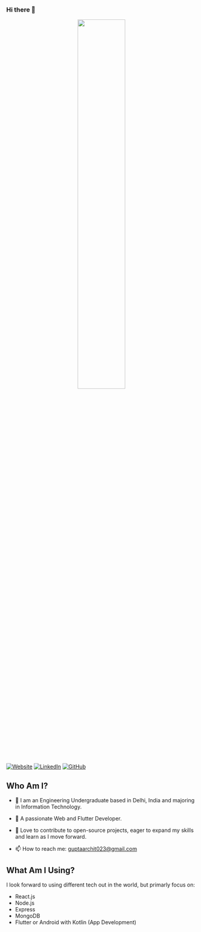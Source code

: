 ### Hi there 👋

<p align="center">
<img width="50%" src="https://user-images.githubusercontent.com/31448375/87241078-1ace5380-c43d-11ea-8925-548096fdc68b.gif">
</p>

<a href="http://imarchit19.github.io/">![Website](https://img.shields.io/badge/🌐-Archit%20Gupta-magenta)</a>
<a href="https://www.linkedin.com/in/imarchit19/">![LinkedIn](https://img.shields.io/badge/🤝-LinkedIn-blue)</a>
<a href="https://github.com/imarchit19">![GitHub](https://img.shields.io/badge/🐙-GitHub-lightgrey)</a>

## Who Am I?

- 🔭 I am an Engineering Undergraduate based in Delhi, India and majoring in Information Technology. 

- 👯 A passionate Web and Flutter Developer.

- 💬 Love to contribute to open-source projects, eager to expand my skills and learn as I move forward. 

- 📫 How to reach me: guptaarchit023@gmail.com


## What Am I Using?

I look forward to using different tech out in the world, but primarly focus on:
-   React.js
-   Node.js
-   Express
-   MongoDB
-   Flutter or Android with Kotlin (App Development)
